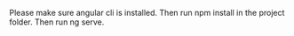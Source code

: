 Please make sure angular cli is installed.
Then run npm install in the project folder. 
Then run ng serve.